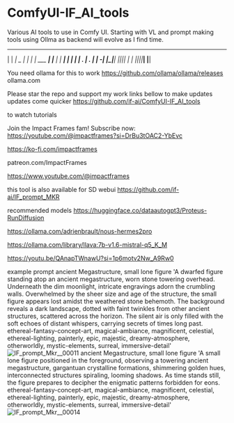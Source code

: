 # ComfyUI-IF_AI_tools
Various AI tools to use in Comfy UI. Starting with VL and prompt making tools using Ollma as backend will evolve as I find time. 

 _ _____ _____ _    _           _     
| |   __|  _  | |  | |_ ___ ___| |___ 
| |   __|     | |  |  _| . | . | |_ -|
|_|__|  |__|__|_|  | | |___|___|_|___|
                   |__|               

You need ollama for this to work
https://github.com/ollama/ollama/releases
ollama.com

Please star the repo and support my work links bellow to make updates updates come quicker 
https://github.com/if-ai/ComfyUI-IF_AI_tools

to watch tutorials

Join the Impact Frames fam!  Subscribe now: https://youtube.com/@impactframes?si=DrBu3tOAC2-YbEvc

https://ko-fi.com/impactframes

patreon.com/ImpactFrames 

https://www.youtube.com/@impactframes

this tool is also available for SD webui https://github.com/if-ai/IF_prompt_MKR

recommended models https://huggingface.co/dataautogpt3/Proteus-RunDiffusion

https://ollama.com/adrienbrault/nous-hermes2pro

https://ollama.com/library/llava:7b-v1.6-mistral-q5_K_M


https://youtu.be/QAnapTWnawU?si=1p6motv2Nw_A9Rw0

example prompt
ancient Megastructure, small lone figure 
'A dwarfed figure standing atop an ancient megastructure, worn stone towering overhead. Underneath the dim moonlight, intricate engravings adorn the crumbling walls. Overwhelmed by the sheer size and age of the structure, the small figure appears lost amidst the weathered stone behemoth. The background reveals a dark landscape, dotted with faint twinkles from other ancient structures, scattered across the horizon. The silent air is only filled with the soft echoes of distant whispers, carrying secrets of times long past. ethereal-fantasy-concept-art, magical-ambiance, magnificent, celestial, ethereal-lighting, painterly, epic, majestic, dreamy-atmosphere, otherworldly, mystic-elements, surreal, immersive-detail'
![_IF_prompt_Mkr__00011_](https://github.com/if-ai/ComfyUI-IF_AI_tools/assets/21185218/08dde522-f541-49f4-aa6b-e0653f13aa52)
ancient Megastructure, small lone figure 
'A small lone figure positioned in the foreground, observing a towering ancient megastructure, gargantuan crystalline formations, shimmering golden hues, interconnected structures spiraling, looming shadows. As time stands still, the figure prepares to decipher the enigmatic patterns forbidden for eons. ethereal-fantasy-concept-art, magical-ambiance, magnificent, celestial, ethereal-lighting, painterly, epic, majestic, dreamy-atmosphere, otherworldly, mystic-elements, surreal, immersive-detail'
![_IF_prompt_Mkr__00014_](https://github.com/if-ai/ComfyUI-IF_AI_tools/assets/21185218/1252af4d-8ac9-45e4-ae27-7d076b56090e)



